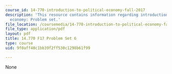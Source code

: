 ```yaml
---
course_id: 14-770-introduction-to-political-economy-fall-2017
description: 'This resource contains information regarding introduction to political
  economy: Problem set.'
file_location: /coursemedia/14-770-introduction-to-political-economy-fall-2017/9f0aff48c1bb39f2ff530c1298b61f99_MIT14_770F17_pset6.pdf
file_type: application/pdf
layout: pdf
title: 14.770 F17 Problem Set 6
type: course
uid: 9f0aff48c1bb39f2ff530c1298b61f99

---
```

None